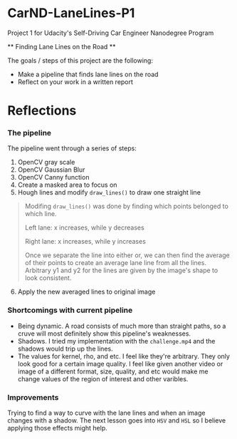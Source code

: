# CarND-LaneLines-P1
Project 1 for Udacity's Self-Driving Car Engineer Nanodegree Program

** Finding Lane Lines on the Road **

The goals / steps of this project are the following:
* Make a pipeline that finds lane lines on the road
* Reflect on your work in a written report


# Reflections

### The pipeline

The pipeline went through a series of steps:
1. OpenCV gray scale
2. OpenCV Gaussian Blur
3. OpenCV Canny function
4. Create a masked area to focus on 
5. Hough lines and modify `draw_lines()` to draw one straight line

  >Modifing `draw_lines()` was done by finding which points belonged to which line. 
  >
  >Left lane: x increases, while y decreases 
  >
  >Right lane: x increases, while y increases
  >
  >Once we separate the line into either or, we can then find the average of their points to create an average lane line from 
  >all the lines. Arbitrary y1 and y2 for the lines are given by the image's shape to look consistent. 
  
6. Apply the new averaged lines to original image


### Shortcomings with current pipeline

* Being dynamic. A road consists of much more than straight paths, so a cruve will most definitely show this pipeline's weaknesses. 
* Shadows. I tried my implementation with the `challenge.mp4` and the shadows would trip up the lines.
* The values for kernel, rho, and etc. I feel like they're arbitrary. They only look good for a certain image quality. I feel like given another video or image of a different format, size, quality, and etc would make me change values of the region of interest and other varibles.   

### Improvements

Trying to find a way to curve with the lane lines and when an image changes with a shadow. The next lesson goes into `HSV` and `HSL` so I believe applying those effects might help. 
